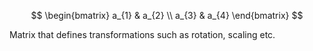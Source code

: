 $$
\begin{bmatrix}
a_{1}  & a_{2} \\
a_{3} & a_{4}
\end{bmatrix}
$$

Matrix that defines transformations such as rotation, scaling etc.